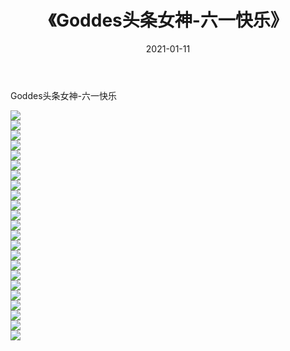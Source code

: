 ﻿---
layout: post
title:  《Goddes头条女神-六一快乐》
date:   2021-01-11
img: http://img.660000.xyz/Sharelink/网络美图/2021/Goddes头条女神-六一快乐/000.jpg
categories: [美女, 清纯, 唯美]
---

Goddes头条女神-六一快乐

  ![](http://img.660000.xyz/Sharelink/网络美图/2021/Goddes头条女神-六一快乐/001.jpg) <br> ![](http://img.660000.xyz/Sharelink/网络美图/2021/Goddes头条女神-六一快乐/002.jpg) <br> ![](http://img.660000.xyz/Sharelink/网络美图/2021/Goddes头条女神-六一快乐/003.jpg) <br> ![](http://img.660000.xyz/Sharelink/网络美图/2021/Goddes头条女神-六一快乐/004.jpg) <br> ![](http://img.660000.xyz/Sharelink/网络美图/2021/Goddes头条女神-六一快乐/005.jpg) <br> ![](http://img.660000.xyz/Sharelink/网络美图/2021/Goddes头条女神-六一快乐/006.jpg) <br> ![](http://img.660000.xyz/Sharelink/网络美图/2021/Goddes头条女神-六一快乐/007.jpg) <br> ![](http://img.660000.xyz/Sharelink/网络美图/2021/Goddes头条女神-六一快乐/008.jpg) <br> ![](http://img.660000.xyz/Sharelink/网络美图/2021/Goddes头条女神-六一快乐/009.jpg) <br> ![](http://img.660000.xyz/Sharelink/网络美图/2021/Goddes头条女神-六一快乐/010.jpg) <br> ![](http://img.660000.xyz/Sharelink/网络美图/2021/Goddes头条女神-六一快乐/011.jpg) <br> ![](http://img.660000.xyz/Sharelink/网络美图/2021/Goddes头条女神-六一快乐/012.jpg) <br> ![](http://img.660000.xyz/Sharelink/网络美图/2021/Goddes头条女神-六一快乐/013.jpg) <br> ![](http://img.660000.xyz/Sharelink/网络美图/2021/Goddes头条女神-六一快乐/014.jpg) <br> ![](http://img.660000.xyz/Sharelink/网络美图/2021/Goddes头条女神-六一快乐/015.jpg) <br> ![](http://img.660000.xyz/Sharelink/网络美图/2021/Goddes头条女神-六一快乐/016.jpg) <br> ![](http://img.660000.xyz/Sharelink/网络美图/2021/Goddes头条女神-六一快乐/017.jpg) <br> ![](http://img.660000.xyz/Sharelink/网络美图/2021/Goddes头条女神-六一快乐/018.jpg) <br> ![](http://img.660000.xyz/Sharelink/网络美图/2021/Goddes头条女神-六一快乐/019.jpg) <br> ![](http://img.660000.xyz/Sharelink/网络美图/2021/Goddes头条女神-六一快乐/020.jpg) <br> ![](http://img.660000.xyz/Sharelink/网络美图/2021/Goddes头条女神-六一快乐/021.jpg) <br> ![](http://img.660000.xyz/Sharelink/网络美图/2021/Goddes头条女神-六一快乐/022.jpg) <br> ![](http://img.660000.xyz/Sharelink/网络美图/2021/Goddes头条女神-六一快乐/023.jpg) <br>